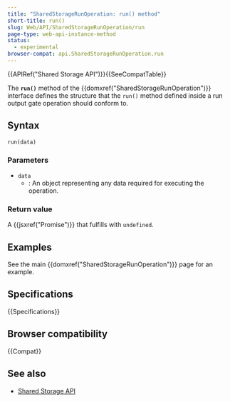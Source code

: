```yaml
---
title: "SharedStorageRunOperation: run() method"
short-title: run()
slug: Web/API/SharedStorageRunOperation/run
page-type: web-api-instance-method
status:
  - experimental
browser-compat: api.SharedStorageRunOperation.run
---
```


{{APIRef("Shared Storage API")}}{{SeeCompatTable}}

The **`run()`** method of the
{{domxref("SharedStorageRunOperation")}} interface defines the structure that the `run()` method defined inside a run output gate operation should conform to.

## Syntax

```js-nolint
run(data)
```

### Parameters

- `data`
  - : An object representing any data required for executing the operation.

### Return value

A {{jsxref("Promise")}} that fulfills with `undefined`.

## Examples

See the main {{domxref("SharedStorageRunOperation")}} page for an example.

## Specifications

{{Specifications}}

## Browser compatibility

{{Compat}}

## See also

- [Shared Storage API](/en-US/docs/Web/API/Shared_storage_API)
